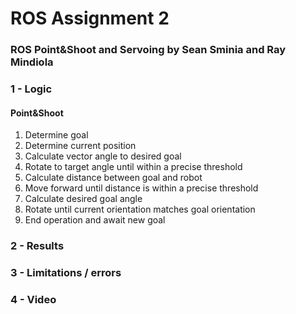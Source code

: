 # ROS Assignment 2
### ROS Point&Shoot and Servoing by Sean Sminia and Ray Mindiola



### 1 - Logic

#### Point&Shoot
1. Determine goal
2. Determine current position
3. Calculate vector angle to desired goal
4. Rotate to target angle until within a precise threshold
5. Calculate distance between goal and robot
6. Move forward until distance is within a precise threshold
7. Calculate desired goal angle
8. Rotate until current orientation matches goal orientation
9. End operation and await new goal

### 2 - Results

 
### 3 - Limitations / errors

### 4 - Video

